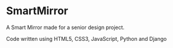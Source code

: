 # SmartMirror
A Smart Mirror made for a senior design project.

Code written using HTML5, CSS3, JavaScript, Python and Django
